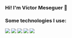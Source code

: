 ### Hi! I'm Víctor Meseguer 👋

### Some technologies I use:

![](https://img.shields.io/badge/Python-FFD43B?style=for-the-badge&logo=python&logoColor=blue) ![](https://img.shields.io/badge/JavaScript-323330?style=for-the-badge&logo=javascript&logoColor=F7DF1E) ![](https://img.shields.io/badge/GitKraken-179287?style=for-the-badge&logo=GitKraken&logoColor=white) ![](https://img.shields.io/badge/GitHub-100000?style=for-the-badge&logo=github&logoColor=white) ![](https://img.shields.io/badge/GIT-E44C30?style=for-the-badge&logo=git&logoColor=white)
